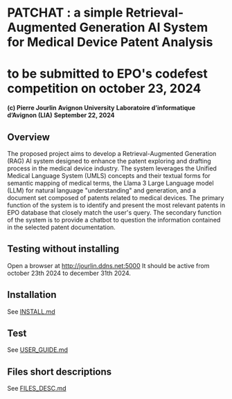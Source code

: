 # PATCHAT : a simple Retrieval-Augmented Generation AI System for Medical Device Patent Analysis
# to be submitted to EPO's codefest competition on october 23, 2024

**(c) Pierre Jourlin**
__Avignon University__
__Laboratoire d’informatique d’Avignon (LIA)__
__September 22, 2024__

## Overview
The proposed project aims to develop a Retrieval-Augmented Generation (RAG) AI system designed to enhance the patent exploring and drafting process in the medical device industry. The system leverages the Unified Medical Language System (UMLS) concepts and their textual forms for semantic mapping of medical terms, the Llama 3 Large Language model (LLM) for natural language "understanding" and generation, and a document set composed of patents related to medical devices. The primary function of the system is to identify and present the most relevant patents in EPO database that closely match the user's query. The secondary function of the system is to provide a chatbot to question the information contained in the selected patent documentation.

## Testing without installing

Open a browser at http://jourlin.ddns.net:5000
It should be active from october 23th 2024 to december 31th 2024.

## Installation
See [INSTALL.md](./docs/INSTALL.md)

## Test
See [USER_GUIDE.md](./docs/USER_GUIDE.md)

## Files short descriptions
See [FILES_DESC.md](./docs/FILES_DESC.md)



